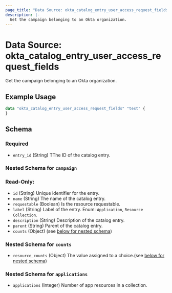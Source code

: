 ```yaml
---
page_title: "Data Source: okta_catalog_entry_user_access_request_fields"
description: |-
  Get the campaign belonging to an Okta organization.
---
```


# Data Source: okta_catalog_entry_user_access_request_fields

Get the campaign belonging to an Okta organization.

## Example Usage

```terraform
data "okta_catalog_entry_user_access_request_fields" "test" {
}
```

<!-- schema generated by tfplugindocs -->
## Schema

### Required
- `entry_id` (String) TThe ID of the catalog entry.

<a id="nestedatt--brands"></a>
### Nested Schema for `campaign`

### Read-Only:

- `id` (String) Unique identifier for the entry.
- `name` (String) The name of the catalog entry.
- `requestable` (Boolean) Is the resource requestable.
- `label` (String) Label of the entry. Enum: `Application`, `Resource Collection`.
- `description` (String) Description of the catalog entry.
- `parent` (String) Parent of the catalog entry.
- `counts` (Object) (see [below for nested schema](#nestedblock--counts))

<a id="nestedblock--choices"></a>
### Nested Schema for `counts`

- `resource_counts` (Object) The value assigned to a choice.(see [below for nested schema](#nestedblock--applications))

<a id="nestedblock--applications"></a>
### Nested Schema for `applications`

- `applications` (Integer) Number of app resources in a collection.